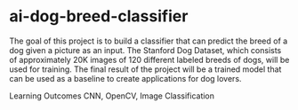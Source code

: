 # ai-dog-breed-classifier

The goal of this project is to build a classifier that can predict the breed of a
dog given a picture as an input. The Stanford Dog Dataset, which consists of
approximately 20K images of 120 different labeled breeds of dogs, will be
used for training. The final result of the project will be a trained model that
can be used as a baseline to create applications for dog lovers.

Learning Outcomes
CNN, OpenCV, Image Classification 
